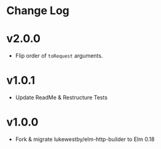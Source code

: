 # Change Log

# v2.0.0

* Flip order of `toRequest` arguments.

# v1.0.1

* Update ReadMe & Restructure Tests

# v1.0.0

* Fork & migrate lukewestby/elm-http-builder to Elm 0.18
